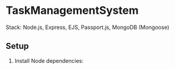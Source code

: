 # TaskManagementSystem

Stack: Node.js, Express, EJS, Passport.js, MongoDB (Mongoose)

## Setup

1. Install Node dependencies:
